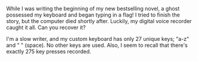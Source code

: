 While I was writing the beginning of my new bestselling novel, a ghost possessed my keyboard and began typing in a flag! I tried to finish the story, but the computer died shortly after. Luckily, my digital voice recorder caught it all. Can you recover it?

I'm a slow writer, and my custom keyboard has only 27 unique keys; "a-z" and " " (space). No other keys are used. Also, I seem to recall that there's exactly 275 key presses recorded.